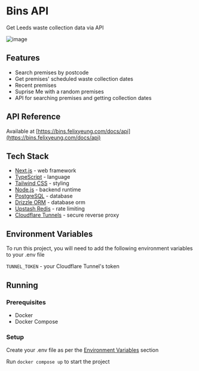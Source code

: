 # Bins API

Get Leeds waste collection data via API

![image](https://files.felixyeung.com/cms/uploads/images/github-bins-hero.png)

## Features

- Search premises by postcode
- Get premises' scheduled waste collection dates
- Recent premises
- Suprise Me with a random premises
- API for searching premises and getting collection dates

## API Reference

Available at [https://bins.felixyeung.com/docs/api](https://bins.felixyeung.com/docs/api)

## Tech Stack

- [Next.js](https://nextjs.org/) - web framework
- [TypeScript](https://www.typescriptlang.org/) - language
- [Tailwind CSS](https://tailwindcss.com/) - styling
- [Node.js](https://nodejs.org/) - backend runtime
- [PostgreSQL](https://www.postgresql.org/) - database
- [Drizzle ORM](https://orm.drizzle.team/) - database orm
- [Upstash Redis](https://upstash.com/) - rate limiting
- [Cloudflare Tunnels](https://developers.cloudflare.com/cloudflare-one/connections/connect-networks/) - secure reverse proxy

## Environment Variables

To run this project, you will need to add the following environment variables to your .env file

`TUNNEL_TOKEN` - your Cloudflare Tunnel's token

## Running

### Prerequisites

- Docker
- Docker Compose

### Setup

Create your .env file as per the [Environment Variables](#environment-variables) section

Run `docker compose up` to start the project
